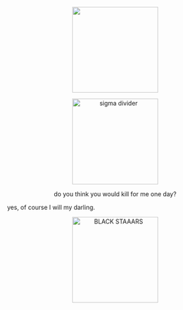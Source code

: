 <p align="center">
    <img width="200" src="https://i.imgur.com/C9beTFj.png"ac soda on twt">
</p>
<p align="center">
    <img width="200" src="https://64.media.tumblr.com/64084f352d1664758e1a4febcb0e4464/8ac72bb49761ea20-51/s1280x1920/6f95cb38697fbf131637f4c1a8b625d9b372f3cf.gifv" alt="sigma divider">
</p>
<p align="center">
do you think you would kill for me one day?

yes, of course I will my darling. 
</p>
<p align="center">
    <img width="200" src="https://64.media.tumblr.com/64084f352d1664758e1a4febcb0e4464/8ac72bb49761ea20-51/s1280x1920/6f95cb38697fbf131637f4c1a8b625d9b372f3cf.gifv" alt="BLACK STAAARS">
</p>
